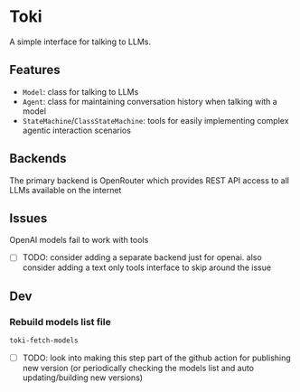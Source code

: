 # Toki
A simple interface for talking to LLMs.

## Features
- `Model`: class for talking to LLMs
- `Agent`: class for maintaining conversation history when talking with a model
- `StateMachine`/`ClassStateMachine`: tools for easily implementing complex agentic interaction scenarios

## Backends
The primary backend is OpenRouter which provides REST API access to all LLMs available on the internet


## Issues
OpenAI models fail to work with tools
- [ ] TODO: consider adding a separate backend just for openai. also consider adding a text only tools interface to skip around the issue


## Dev
### Rebuild models list file
```bash
toki-fetch-models
```
- [ ] TODO: look into making this step part of the github action for publishing new version (or periodically checking the models list and auto updating/building new versions)